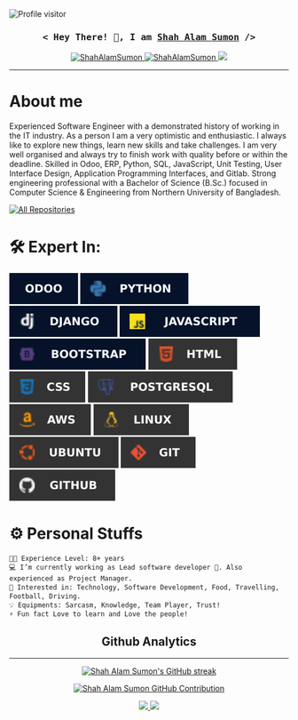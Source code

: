 <a href="https://komarev.com/ghpvc/?username=ShahAlamSumon">
  <img align="left" src="https://komarev.com/ghpvc/?username=ShahAlamSumon&color=brightgreen&&label=PROFILE+VIEWS&style=for-the-badge" alt="Profile visitor" />
</a>
<br/>
<!-- Intro  -->
<h3 align="center">
        <samp>< Hey There! 🤝, I am
                <b><a target="_blank" href="https://www.linkedin.com/in/shah-alam-sumon">Shah Alam Sumon</a> /> </b>
        </samp>
</h3>

<p align="center">
    <a href="https://www.linkedin.com/in/shah-alam-sumon" target="_blank">
        <img src="https://img.shields.io/badge/LinkedIn-0077B5?style=for-the-badge&logo=linkedin&logoColor=white" alt="ShahAlamSumon"/>
    </a>
    <a href="https://github.com/ShahAlamSumon/ShahAlamSumon/blob/main/Shah_Alam_Sumon_Resume.pdf" target="_blank">
        <img src="https://img.shields.io/badge/-Resume-23E4405F?style=for-the-badge&logo=Resume&logoColor=Red&color=green" alt="ShahAlamSumon"  />
    </a>
    <a href="mailto:sacsesumon@gmail.com">
        <img src="https://img.shields.io/badge/SEND%20MAIL-7cebf5?&style=for-the-badge&logo=MAIL.RU&logoColor=black">
    </a>
</p>
<hr/>

# About me

Experienced Software Engineer with a demonstrated history of 
working in the IT industry. As a person I am a very optimistic and enthusiastic. 
I always like to explore new things, learn new skills and take challenges. 
I am very well organised and always try to finish work with quality before or 
within the deadline. Skilled in Odoo, ERP, Python, SQL, JavaScript, Unit Testing, 
User Interface Design, Application Programming Interfaces, and Gitlab. 
Strong engineering professional with a Bachelor of Science (B.Sc.) focused in 
Computer Science & Engineering from Northern University of Bangladesh.

<p align="left">
  <a href="https://github.com/ShahAlamSumon?tab=repositories" target="_blank"><img alt="All Repositories" title="All Repositories" src="https://img.shields.io/badge/-All%20Repos-2962FF?style=for-the-badge&logo=koding&logoColor=white"/></a>
</p>

🛠 Expert In:
=============
![odoo.svg](img%2Ficons%2Fodoo.svg)
![python.svg](img%2Ficons%2Fpython.svg)
![django.svg](img%2Ficons%2Fdjango.svg)
![javascript.svg](img%2Ficons%2Fjavascript.svg)
![bootstrap.svg](img%2Ficons%2Fbootstrap.svg)
![html.svg](img%2Ficons%2Fhtml.svg)
![css.svg](img%2Ficons%2Fcss.svg)
![postgres.svg](img%2Ficons%2Fpostgres.svg)
![aws.svg](img%2Ficons%2Faws.svg)
![linux.svg](img%2Ficons%2Flinux.svg)
![ubuntu.svg](img%2Ficons%2Fubuntu.svg)
![git.svg](img%2Ficons%2Fgit.svg)
![github.svg](img%2Ficons%2Fgithub.svg)


⚙️ Personal Stuffs
==================
    👨‍🎓 Experience Level: 8+ years
    💻 I’m currently working as Lead software developer 🚀. Also experienced as Project Manager.
    🧩 Interested in: Technology, Software Development, Food, Travelling, Football, Driving.
    💡 Equipments: Sarcasm, Knowledge, Team Player, Trust!
    ⚡ Fun fact Love to learn and Love the people!
 
<h2 align="center">
    Github Analytics
</h2>
<hr/>
<p align="center">
  <a href="https://github.com/ShahAlamSumon">
    <img src="https://github-readme-streak-stats.herokuapp.com/?user=ShahAlamSumon&theme=radical&border=7F3FBF&background=0D1117" alt="Shah Alam Sumon's GitHub streak"/>
  </a>
</p>

<p align="center">
  <a href="https://github.com/ShahAlamSumon">
    <img src="https://github-profile-summary-cards.vercel.app/api/cards/profile-details?username=ShahAlamSumon&theme=radical" alt="Shah Alam Sumon GitHub Contribution"/>
  </a>
</p>

<p align="center">
  <a href="https://github.com/ShahAlamSumon">
    <img height="180em" src="https://github-readme-stats-eight-theta.vercel.app/api?username=ShahAlamSumon&show_icons=true&theme=algolia&include_all_commits=true&count_private=true"/>
    <img height="180em" src="https://github-readme-stats-eight-theta.vercel.app/api/top-langs/?username=ShahAlamSumon&layout=compact&langs_count=20&theme=algolia&include_all_commits=true&count_private=true"/>
  </a>
</p>

